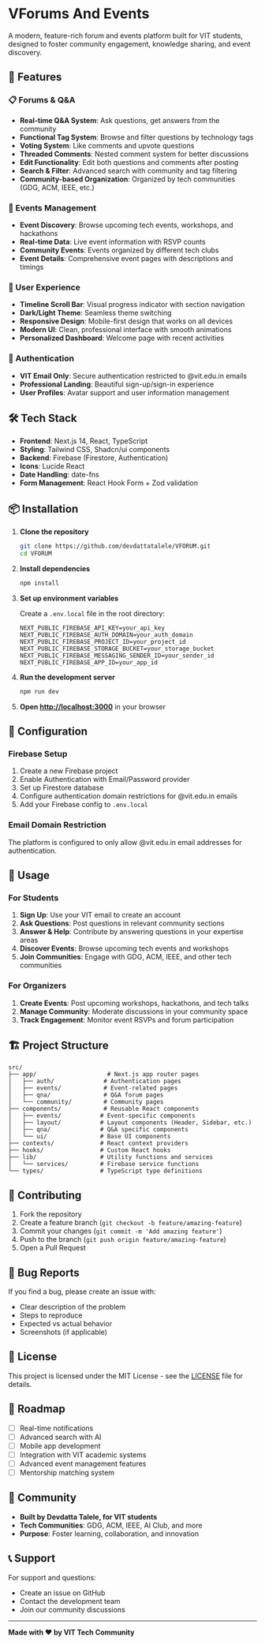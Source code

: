 # VForums And Events

A modern, feature-rich forum and events platform built for VIT students, designed to foster community engagement, knowledge sharing, and event discovery.

## 🚀 Features

### 📋 Forums & Q&A
- **Real-time Q&A System**: Ask questions, get answers from the community
- **Functional Tag System**: Browse and filter questions by technology tags
- **Voting System**: Like comments and upvote questions
- **Threaded Comments**: Nested comment system for better discussions
- **Edit Functionality**: Edit both questions and comments after posting
- **Search & Filter**: Advanced search with community and tag filtering
- **Community-based Organization**: Organized by tech communities (GDG, ACM, IEEE, etc.)

### 🎉 Events Management
- **Event Discovery**: Browse upcoming tech events, workshops, and hackathons
- **Real-time Data**: Live event information with RSVP counts
- **Community Events**: Events organized by different tech clubs
- **Event Details**: Comprehensive event pages with descriptions and timings

### 🎨 User Experience
- **Timeline Scroll Bar**: Visual progress indicator with section navigation
- **Dark/Light Theme**: Seamless theme switching
- **Responsive Design**: Mobile-first design that works on all devices
- **Modern UI**: Clean, professional interface with smooth animations
- **Personalized Dashboard**: Welcome page with recent activities

### 🔐 Authentication
- **VIT Email Only**: Secure authentication restricted to @vit.edu.in emails
- **Professional Landing**: Beautiful sign-up/sign-in experience
- **User Profiles**: Avatar support and user information management

## 🛠️ Tech Stack

- **Frontend**: Next.js 14, React, TypeScript
- **Styling**: Tailwind CSS, Shadcn/ui components
- **Backend**: Firebase (Firestore, Authentication)
- **Icons**: Lucide React
- **Date Handling**: date-fns
- **Form Management**: React Hook Form + Zod validation

## 📦 Installation

1. **Clone the repository**
   ```bash
   git clone https://github.com/devdattatalele/VFORUM.git
   cd VFORUM
   ```

2. **Install dependencies**
   ```bash
   npm install
   ```

3. **Set up environment variables**
   
   Create a `.env.local` file in the root directory:
   ```env
   NEXT_PUBLIC_FIREBASE_API_KEY=your_api_key
   NEXT_PUBLIC_FIREBASE_AUTH_DOMAIN=your_auth_domain
   NEXT_PUBLIC_FIREBASE_PROJECT_ID=your_project_id
   NEXT_PUBLIC_FIREBASE_STORAGE_BUCKET=your_storage_bucket
   NEXT_PUBLIC_FIREBASE_MESSAGING_SENDER_ID=your_sender_id
   NEXT_PUBLIC_FIREBASE_APP_ID=your_app_id
   ```

4. **Run the development server**
   ```bash
   npm run dev
   ```

5. **Open [http://localhost:3000](http://localhost:3000)** in your browser

## 🔧 Configuration

### Firebase Setup
1. Create a new Firebase project
2. Enable Authentication with Email/Password provider
3. Set up Firestore database
4. Configure authentication domain restrictions for @vit.edu.in emails
5. Add your Firebase config to `.env.local`

### Email Domain Restriction
The platform is configured to only allow @vit.edu.in email addresses for authentication.

## 📱 Usage

### For Students
1. **Sign Up**: Use your VIT email to create an account
2. **Ask Questions**: Post questions in relevant community sections
3. **Answer & Help**: Contribute by answering questions in your expertise areas
4. **Discover Events**: Browse upcoming tech events and workshops
5. **Join Communities**: Engage with GDG, ACM, IEEE, and other tech communities

### For Organizers
1. **Create Events**: Post upcoming workshops, hackathons, and tech talks
2. **Manage Community**: Moderate discussions in your community space
3. **Track Engagement**: Monitor event RSVPs and forum participation

## 🏗️ Project Structure

```
src/
├── app/                    # Next.js app router pages
│   ├── auth/              # Authentication pages
│   ├── events/            # Event-related pages
│   ├── qna/               # Q&A forum pages
│   └── community/         # Community pages
├── components/            # Reusable React components
│   ├── events/           # Event-specific components
│   ├── layout/           # Layout components (Header, Sidebar, etc.)
│   ├── qna/              # Q&A specific components
│   └── ui/               # Base UI components
├── contexts/             # React context providers
├── hooks/                # Custom React hooks
├── lib/                  # Utility functions and services
│   └── services/         # Firebase service functions
└── types/                # TypeScript type definitions
```

## 🤝 Contributing

1. Fork the repository
2. Create a feature branch (`git checkout -b feature/amazing-feature`)
3. Commit your changes (`git commit -m 'Add amazing feature'`)
4. Push to the branch (`git push origin feature/amazing-feature`)
5. Open a Pull Request

## 🐛 Bug Reports

If you find a bug, please create an issue with:
- Clear description of the problem
- Steps to reproduce
- Expected vs actual behavior
- Screenshots (if applicable)

## 📝 License

This project is licensed under the MIT License - see the [LICENSE](LICENSE) file for details.

## 🎯 Roadmap

- [ ] Real-time notifications
- [ ] Advanced search with AI
- [ ] Mobile app development
- [ ] Integration with VIT academic systems
- [ ] Advanced event management features
- [ ] Mentorship matching system

## 👥 Community

- **Built by Devdatta Talele, for VIT students**
- **Tech Communities**: GDG, ACM, IEEE, AI Club, and more
- **Purpose**: Foster learning, collaboration, and innovation

## 📞 Support

For support and questions:
- Create an issue on GitHub
- Contact the development team
- Join our community discussions

---

**Made with ❤️ by VIT Tech Community**
